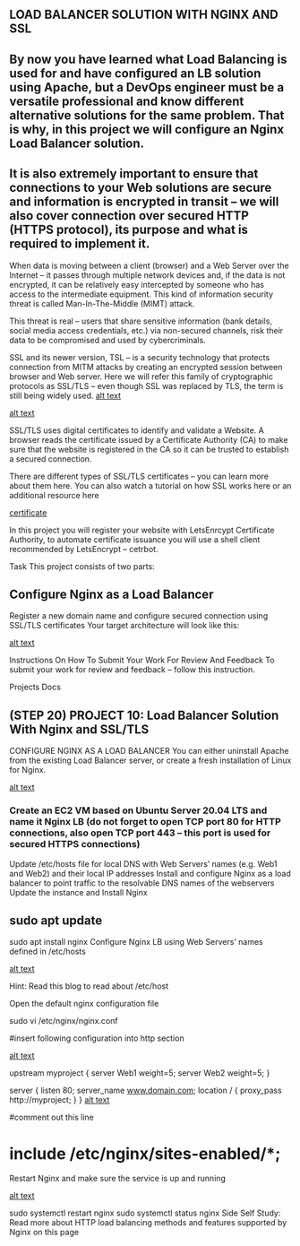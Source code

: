 ## LOAD BALANCER SOLUTION WITH NGINX AND SSL
## By now you have learned what Load Balancing is used for and have configured an LB solution using Apache, but a DevOps engineer must be a versatile professional and know different alternative solutions for the same problem. That is why, in this project we will configure an Nginx Load Balancer solution.

## It is also extremely important to ensure that connections to your Web solutions are secure and information is encrypted in transit – we will also cover connection over secured HTTP (HTTPS protocol), its purpose and what is required to implement it.

When data is moving between a client (browser) and a Web Server over the Internet – it passes through multiple network devices and, if the data is not encrypted, it can be relatively easy intercepted by someone who has access to the intermediate equipment. This kind of information security threat is called Man-In-The-Middle (MIMT) attack.

This threat is real – users that share sensitive information (bank details, social media access credentials, etc.) via non-secured channels, risk their data to be compromised and used by cybercriminals.

SSL and its newer version, TSL – is a security technology that protects connection from MITM attacks by creating an encrypted session between browser and Web server. Here we will refer this family of cryptographic protocols as SSL/TLS – even though SSL was replaced by TLS, the term is still being widely used.
[alt text](./images/nameserver-page1.png)

[alt text](./images/create.certificate.png)

SSL/TLS uses digital certificates to identify and validate a Website. A browser reads the certificate issued by a Certificate Authority (CA) to make sure that the website is registered in the CA so it can be trusted to establish a secured connection.

There are different types of SSL/TLS certificates – you can learn more about them here. You can also watch a tutorial on how SSL works here or an additional resource here

[certificate](./images/create.certificate.png%202.png)

In this project you will register your website with LetsEnrcypt Certificate Authority, to automate certificate issuance you will use a shell client recommended by LetsEncrypt – cetrbot.

Task
This project consists of two parts:

## Configure Nginx as a Load Balancer
Register a new domain name and configure secured connection using SSL/TLS certificates
Your target architecture will look like this:

 [alt text](./images/route53-page1.png)

Instructions On How To Submit Your Work For Review And Feedback
To submit your work for review and feedback – follow this instruction.


Projects
Docs
## (STEP 20) PROJECT 10: Load Balancer Solution With Nginx and SSL/TLS
CONFIGURE NGINX AS A LOAD BALANCER
You can either uninstall Apache from the existing Load Balancer server, or create a fresh installation of Linux for Nginx.


[alt text](./images/nginx-running.png)

### Create an EC2 VM based on Ubuntu Server 20.04 LTS and name it Nginx LB (do not forget to open TCP port 80 for HTTP connections, also open TCP port 443 – this port is used for secured HTTPS connections)
Update /etc/hosts file for local DNS with Web Servers’ names (e.g. Web1 and Web2) and their local IP addresses
Install and configure Nginx as a load balancer to point traffic to the resolvable DNS names of the webservers
Update the instance and Install Nginx

## sudo apt update
sudo apt install nginx
Configure Nginx LB using Web Servers’ names defined in /etc/hosts


[alt text](./images/https.png)

Hint: Read this blog to read about /etc/host

Open the default nginx configuration file

sudo vi /etc/nginx/nginx.conf

#insert following configuration into http section

[alt text](./images/etc,conf.png)

 upstream myproject {
    server Web1 weight=5;
    server Web2 weight=5;
  }

server {
    listen 80;
    server_name www.domain.com;
    location / {
      proxy_pass http://myproject;
    }
  }
[alt text](./images/login%20page.png)


#comment out this line
#       include /etc/nginx/sites-enabled/*;

Restart Nginx and make sure the service is up and running

[alt text](./images/server-run.png)

sudo systemctl restart nginx
sudo systemctl status nginx
Side Self Study: Read more about HTTP load balancing methods and features supported by Nginx on this page
